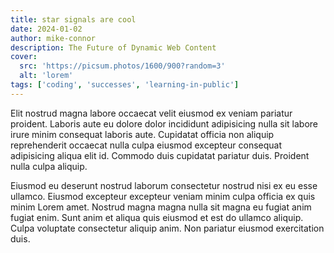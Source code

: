 ```yaml
---
title: star signals are cool
date: 2024-01-02
author: mike-connor
description: The Future of Dynamic Web Content
cover:
  src: 'https://picsum.photos/1600/900?random=3'
  alt: 'lorem'
tags: ['coding', 'successes', 'learning-in-public']
---
```


Elit nostrud magna labore occaecat velit eiusmod ex veniam pariatur proident.
Laboris aute eu dolore dolor incididunt adipisicing nulla sit labore irure minim
consequat laboris aute. Cupidatat officia non aliquip reprehenderit occaecat
nulla culpa eiusmod excepteur consequat adipisicing aliqua elit id. Commodo duis
cupidatat pariatur duis. Proident nulla culpa aliquip.

Eiusmod eu deserunt nostrud laborum consectetur nostrud nisi ex eu esse ullamco.
Eiusmod excepteur excepteur veniam minim culpa officia ex quis minim Lorem amet.
Nostrud magna magna nulla sit magna eu fugiat anim fugiat enim. Sunt anim et
aliqua quis eiusmod et est do ullamco aliquip. Culpa voluptate consectetur
aliquip anim. Non pariatur eiusmod exercitation duis.
